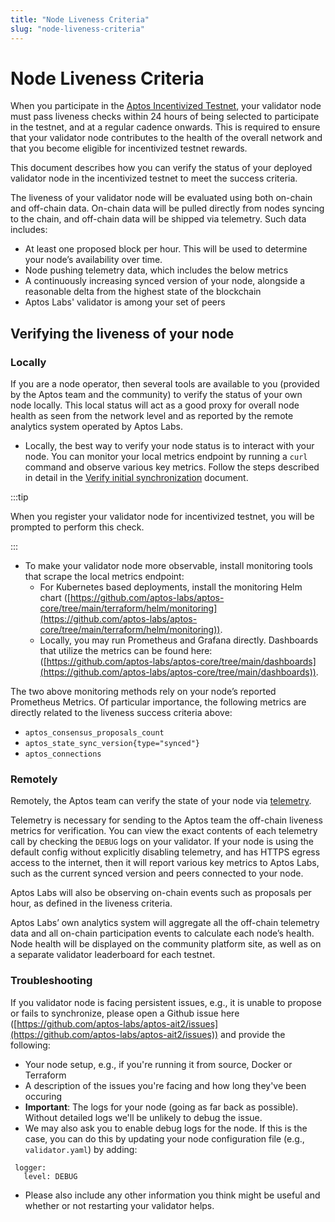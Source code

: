 ```yaml
---
title: "Node Liveness Criteria"
slug: "node-liveness-criteria"
---
```


# Node Liveness Criteria

When you participate in the [Aptos Incentivized Testnet](https://medium.com/aptoslabs/aptos-incentivized-testnet-update-abcfcd94d54c), your validator node must pass liveness checks within 24 hours of being selected to participate in the testnet, and at a regular cadence onwards. This is required to ensure that your validator node contributes to the health of the overall network and that you become eligible for incentivized testnet rewards. 

This document describes how you can verify the status of your deployed validator node in the incentivized testnet to meet the success criteria.

The liveness of your validator node will be evaluated using both on-chain and off-chain data. On-chain data will be pulled directly from nodes syncing to the chain, and off-chain data will be shipped via telemetry. Such data includes:

- At least one proposed block per hour. This will be used to determine your node’s availability over time.
- Node pushing telemetry data, which includes the below metrics
- A continuously increasing synced version of your node, alongside a reasonable delta from the highest state of the blockchain
- Aptos Labs' validator is among your set of peers

## Verifying the liveness of your node

### Locally

If you are a node operator, then several tools are available to you (provided by the Aptos team and the community) to verify the status of your own node locally. This local status will act as a good proxy for overall node health as seen from the network level and as reported by the remote analytics system operated by Aptos Labs. 

- Locally, the best way to verify your node status is to interact with your node. You can monitor your local metrics endpoint by running a `curl` command and observe various key metrics. Follow the steps described in detail in the [Verify initial synchronization](/nodes/full-node/fullnode-source-code-and-docker.md#verify-the-correctness-of-your-fullnode) document.

:::tip

When you register your validator node for incentivized testnet, you will be prompted to perform this check.

:::


- To make your validator node more observable, install monitoring tools that scrape the local metrics endpoint:
    - For Kubernetes based deployments, install the monitoring Helm chart ([https://github.com/aptos-labs/aptos-core/tree/main/terraform/helm/monitoring](https://github.com/aptos-labs/aptos-core/tree/main/terraform/helm/monitoring)).
    - Locally, you may run Prometheus and Grafana directly. Dashboards that utilize the metrics can be found here: ([https://github.com/aptos-labs/aptos-core/tree/main/dashboards](https://github.com/aptos-labs/aptos-core/tree/main/dashboards)).

The two above monitoring methods rely on your node’s reported Prometheus Metrics. Of particular importance, the following metrics are directly related to the liveness success criteria above:

- `aptos_consensus_proposals_count`
- `aptos_state_sync_version{type="synced"}`
- `aptos_connections`

### Remotely

Remotely, the Aptos team can verify the state of your node via [telemetry](/reference/telemetry.md). 

Telemetry is necessary for sending to the Aptos team the off-chain liveness metrics for verification. You can view the exact contents of each telemetry call by checking the `DEBUG` logs on your validator. If your node is using the default config without explicitly disabling telemetry, and has HTTPS egress access to the internet, then it will report various key metrics to Aptos Labs, such as the current synced version and peers connected to your node. 

Aptos Labs will also be observing on-chain events such as proposals per hour, as defined in the liveness criteria.

Aptos Labs’ own analytics system will aggregate all the off-chain telemetry data and all on-chain participation events to calculate each node’s health. Node health will be displayed on the community platform site, as well as on a separate validator leaderboard for each testnet.

### Troubleshooting

If you validator node is facing persistent issues, e.g., it is unable to propose or fails to synchronize, please open a Github issue here ([https://github.com/aptos-labs/aptos-ait2/issues](https://github.com/aptos-labs/aptos-ait2/issues)) and provide the following:
- Your node setup, e.g., if you're running it from source, Docker or Terraform
- A description of the issues you're facing and how long they've been occuring
- **Important**: The logs for your node (going as far back as possible). Without detailed logs we'll be unlikely to debug the issue.
- We may also ask you to enable debug logs for the node. If this is the case, you can do this by updating your node configuration file (e.g., `validator.yaml`) by adding:
```
 logger:
   level: DEBUG
```
- Please also include any other information you think might be useful and whether or not restarting your validator helps.
